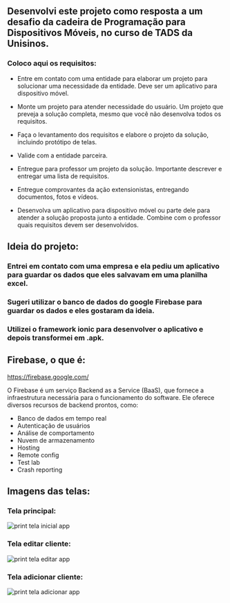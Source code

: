 ## Desenvolvi este projeto como resposta a um desafio da cadeira de Programação para Dispositivos Móveis, no curso de TADS da Unisinos.
### Coloco aqui os requisitos:

  - Entre em contato com uma entidade para elaborar um projeto para solucionar uma necessidade da entidade. Deve ser um aplicativo para dispositivo móvel.
      
  - Monte um projeto para atender necessidade do usuário. Um projeto que preveja a solução completa, mesmo que você não desenvolva todos os requisitos.
      
  - Faça o levantamento dos requisitos e elabore o projeto da solução, incluindo protótipo de telas.
    
  - Valide com a entidade parceira.
  
  - Entregue para professor um projeto da solução.  Importante descrever e entregar uma lista de requisitos.
  
  - Entregue comprovantes da ação extensionistas, entregando documentos, fotos e vídeos.
  
  - Desenvolva um aplicativo para dispositivo móvel ou parte dele para atender a solução proposta junto a entidade. Combine com o professor quais requisitos devem ser desenvolvidos.

## Ideia do projeto:
### Entrei em contato com uma empresa e ela pediu um aplicativo para guardar os dados que eles salvavam em uma planilha excel.
### Sugeri utilizar o banco de dados do google Firebase para guardar os dados e eles gostaram da ideia.
### Utilizei o framework ionic para desenvolver o aplicativo e depois transformei em .apk.

## Firebase, o que é:
https://firebase.google.com/


O Firebase é um serviço Backend as a Service (BaaS), que fornece a infraestrutura necessária para o funcionamento do software. Ele oferece diversos recursos de backend prontos, como:

  - Banco de dados em tempo real
  - Autenticação de usuários
  - Análise de comportamento
  - Nuvem de armazenamento
  - Hosting
  - Remote config
  - Test lab
  - Crash reporting

## Imagens das telas:

### Tela principal:
![print tela inicial app](https://github.com/user-attachments/assets/96a5edcd-bef8-4c0b-882e-d2714cdb2ee4)

### Tela editar cliente:
![print tela editar app](https://github.com/user-attachments/assets/83d3c559-4653-4058-a2b8-f1af97ab0603)

### Tela adicionar cliente:
![print tela adicionar app](https://github.com/user-attachments/assets/2c9b07e8-a8ab-4fdb-bcb5-a9c077efb467)
